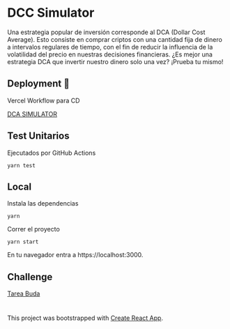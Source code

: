 # DCC Simulator

Una estrategia popular de inversión corresponde al DCA (Dollar Cost Average). Esto consiste en comprar criptos con una cantidad fija de dinero a intervalos regulares de tiempo, con el fin de reducir la influencia de la volatilidad del precio en nuestras decisiones financieras. ¿Es mejor una estrategia DCA que invertir nuestro dinero solo una vez? ¡Prueba tu mismo!

## Deployment 🚀

Vercel Workflow para CD

[DCA SIMULATOR](https://dca-simulator-eight.vercel.app/)

## Test Unitarios

Ejecutados por GitHub Actions

```
yarn test
```

## Local

Instala las dependencias

```
yarn
```

Correr el proyecto

```
yarn start
```

En tu navegador entra a https://localhost:3000.

## Challenge

[Tarea Buda](https://budapuntocom.notion.site/Simulador-de-DCA-15a725552ecd451b85e31db45d46ce83)

#

This project was bootstrapped with [Create React App](https://github.com/facebook/create-react-app).
